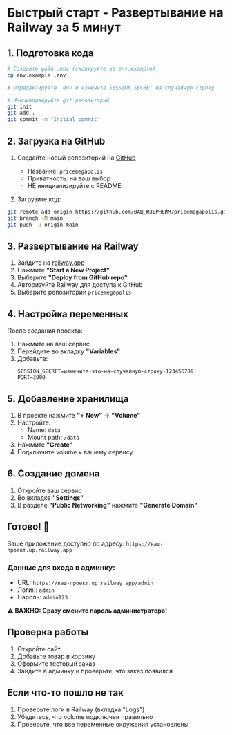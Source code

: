 # Быстрый старт - Развертывание на Railway за 5 минут

## 1. Подготовка кода

```bash
# Создайте файл .env (скопируйте из env.example)
cp env.example .env

# Отредактируйте .env и измените SESSION_SECRET на случайную строку

# Инициализируйте git репозиторий
git init
git add .
git commit -m "Initial commit"
```

## 2. Загрузка на GitHub

1. Создайте новый репозиторий на [GitHub](https://github.com/new)
   - Название: `pricemegapolis`
   - Приватность: на ваш выбор
   - НЕ инициализируйте с README

2. Загрузите код:
```bash
git remote add origin https://github.com/ВАШ_ЮЗЕРНЕЙМ/pricemegapolis.git
git branch -M main
git push -u origin main
```

## 3. Развертывание на Railway

1. Зайдите на [railway.app](https://railway.app)
2. Нажмите **"Start a New Project"**
3. Выберите **"Deploy from GitHub repo"**
4. Авторизуйте Railway для доступа к GitHub
5. Выберите репозиторий `pricemegapolis`

## 4. Настройка переменных

После создания проекта:

1. Нажмите на ваш сервис
2. Перейдите во вкладку **"Variables"**
3. Добавьте:
   ```
   SESSION_SECRET=измените-это-на-случайную-строку-123456789
   PORT=3000
   ```

## 5. Добавление хранилища

1. В проекте нажмите **"+ New"** → **"Volume"**
2. Настройте:
   - Name: `data`
   - Mount path: `/data`
3. Нажмите **"Create"**
4. Подключите volume к вашему сервису

## 6. Создание домена

1. Откройте ваш сервис
2. Во вкладке **"Settings"**
3. В разделе **"Public Networking"** нажмите **"Generate Domain"**

## Готово! 🎉

Ваше приложение доступно по адресу: `https://ваш-проект.up.railway.app`

### Данные для входа в админку:
- URL: `https://ваш-проект.up.railway.app/admin`
- Логин: `admin`
- Пароль: `admin123`

**⚠️ ВАЖНО: Сразу смените пароль администратора!**

## Проверка работы

1. Откройте сайт
2. Добавьте товар в корзину
3. Оформите тестовый заказ
4. Зайдите в админку и проверьте, что заказ появился

## Если что-то пошло не так

1. Проверьте логи в Railway (вкладка "Logs")
2. Убедитесь, что volume подключен правильно
3. Проверьте, что все переменные окружения установлены
